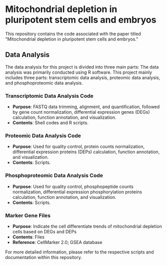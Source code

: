 # Mitochondrial depletion in pluripotent stem cells and embryos 

This repository contains the code associated with the paper titled "Mitochondrial depletion in pluripotent stem cells and embryos."

## Data Analysis

The data analysis for this project is divided into three main parts:
The data analysis was primarily conducted using R software. This project mainly includes three parts: transcriptomic data analysis, proteomic data analysis, and phosphoproteomic data analysis.

### Transcriptomic Data Analysis Code
- **Purpose**: FASTQ data trimming, alignment, and quantification, followed by gene count normalization, differential expression genes (DEGs) calculation, function annotation, and visualization.
- **Contents**: Shell codes and R scripts.

### Proteomic Data Analysis Code
- **Purpose**: Used for quality control, protein counts normalization, differential expression proteins (DEPs) calculation, function annotation, and visualization.
- **Contents**: Scripts.

### Phosphoproteomic Data Analysis Code
- **Purpose**: Used for quality control, phosphopeptide counts normalization, differential expression phosphorylation proteins calculation, function annotation, and visualization.
- **Contents**: Scripts.

### Marker Gene Files
- **Purpose**: Indicate the cell differentiate trends of mitochondrial depletion cells based on DEGs and DEPs
- **Contents**: Files
- **Reference**: CellMarker 2.0; GSEA database

For more detailed information, please refer to the respective scripts and documentation within this repository.

